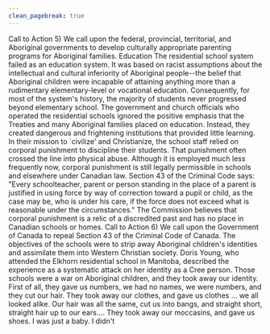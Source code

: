 ```yaml
---
clean_pagebreak: true
---
```


Call to Action
5) We call upon the federal, provincial, territorial, and Aboriginal governments to develop culturally appropriate parenting programs for Aboriginal families.
Education
The residential school system failed as an education system. It was based on racist assumptions about the intellectual and cultural inferiority of Aboriginal people--the belief that Aboriginal children were incapable of attaining anything more than a rudimentary elementary-level or vocational education. Consequently, for most of the system's history, the majority of students never progressed beyond elementary school. The government and church officials who operated the residential schools ignored the positive emphasis that the Treaties and many Aboriginal families placed on education. Instead, they created dangerous and frightening institutions that provided little learning.
In their mission to `civilize' and Christianize, the school staff relied on corporal punishment to discipline their students. That punishment often crossed the line into physical abuse. Although it is employed much less frequently now, corporal punishment is still legally permissible in schools and elsewhere under Canadian law. Section 43 of the Criminal Code says: "Every schoolteacher, parent or person standing in the place of a parent is justified in using force by way of correction toward a pupil or child, as the case may be, who is under his care, if the force does not exceed what is reasonable under the circumstances." The Commission believes that corporal punishment is a relic of a discredited past and has no place in Canadian schools or homes.
Call to Action
6) We call upon the Government of Canada to repeal Section 43 of the Criminal Code of Canada.
The objectives of the schools were to strip away Aboriginal children's identities and assimilate them into Western Christian society. Doris Young, who attended the Elkhorn residential school in Manitoba, described the experience as a systematic attack on her identity as a Cree person.
Those schools were a war on Aboriginal children, and they took away our identity. First of all, they gave us numbers, we had no names, we were numbers, and they cut our hair. They took away our clothes, and gave us clothes ... we all looked alike. Our hair was all the same, cut us into bangs, and straight short, straight hair up to our ears.... They took away our moccasins, and gave us shoes. I was just a baby. I didn't
